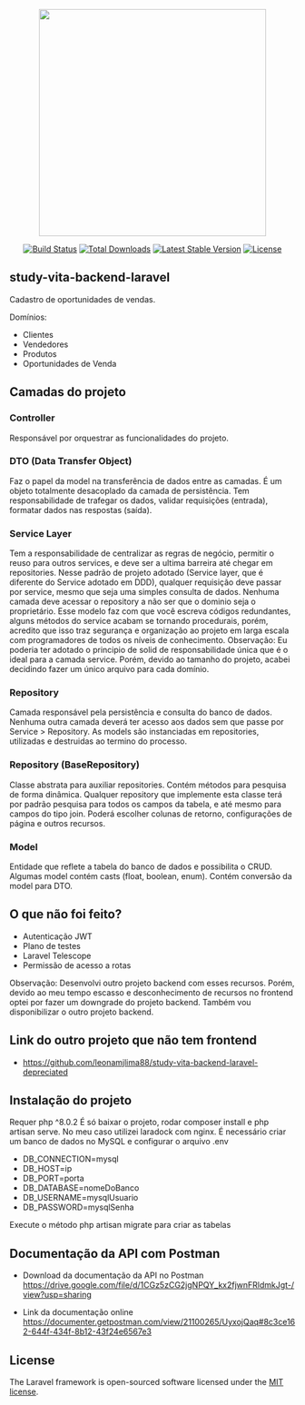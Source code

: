 <p align="center"><a href="https://laravel.com" target="_blank"><img src="https://raw.githubusercontent.com/laravel/art/master/logo-lockup/5%20SVG/2%20CMYK/1%20Full%20Color/laravel-logolockup-cmyk-red.svg" width="400"></a></p>

<p align="center">
<a href="https://travis-ci.org/laravel/framework"><img src="https://travis-ci.org/laravel/framework.svg" alt="Build Status"></a>
<a href="https://packagist.org/packages/laravel/framework"><img src="https://img.shields.io/packagist/dt/laravel/framework" alt="Total Downloads"></a>
<a href="https://packagist.org/packages/laravel/framework"><img src="https://img.shields.io/packagist/v/laravel/framework" alt="Latest Stable Version"></a>
<a href="https://packagist.org/packages/laravel/framework"><img src="https://img.shields.io/packagist/l/laravel/framework" alt="License"></a>
</p>

## study-vita-backend-laravel

Cadastro de oportunidades de vendas.

Domínios:

- Clientes
- Vendedores
- Produtos
- Oportunidades de Venda

## Camadas do projeto

### Controller
Responsável por orquestrar as funcionalidades do projeto.

### DTO (Data Transfer Object)
Faz o papel da model na transferência de dados entre as camadas. É um objeto totalmente desacoplado da camada de persistência. Tem responsabilidade de trafegar os dados, validar requisições (entrada), formatar dados nas respostas (saída).

### Service Layer
Tem a responsabilidade de centralizar as regras de negócio, permitir o reuso para outros services, e deve ser a ultima barreira até chegar em repositories.
Nesse padrão de projeto adotado (Service layer, que é diferente do Service adotado em DDD), qualquer requisição deve passar por service, mesmo que seja uma simples consulta de dados. Nenhuma camada deve acessar o repository a não ser que o dominio seja o proprietário.
Esse modelo faz com que você escreva códigos redundantes, alguns métodos do service acabam se tornando procedurais, porém, acredito que isso traz segurança e organização ao projeto em larga escala com programadores de todos os níveis de conhecimento.
Observação: Eu poderia ter adotado o principio de solid de responsabilidade única que é o ideal para a camada service. Porém, devido ao tamanho do projeto, acabei decidindo fazer um único arquivo para cada domínio.

### Repository
Camada responsável pela persistência e consulta do banco de dados. Nenhuma outra camada deverá ter acesso aos dados sem que passe por Service > Repository.
As models são instanciadas em repositories, utilizadas e destruidas ao termino do processo.

### Repository (BaseRepository)
Classe abstrata para auxiliar repositories.
Contém métodos para pesquisa de forma dinâmica. Qualquer repository que implemente esta classe terá por padrão pesquisa para todos os campos da tabela, e até mesmo para campos do tipo join. Poderá escolher colunas de retorno, configurações de página e outros recursos.

### Model
Entidade que reflete a tabela do banco de dados e possibilita o CRUD. Algumas model contém casts (float, boolean, enum). Contém conversão da model para DTO.

## O que não foi feito?
- Autenticação JWT
- Plano de testes
- Laravel Telescope
- Permissão de acesso a rotas

Observação: Desenvolvi outro projeto backend com esses recursos. Porém, devido ao meu tempo escasso e desconhecimento de recursos no frontend optei por fazer um downgrade do projeto backend.
Também vou disponibilizar o outro projeto backend.

## Link do outro projeto que não tem frontend
- https://github.com/leonamjlima88/study-vita-backend-laravel-depreciated

## Instalação do projeto
Requer php ^8.0.2
É só baixar o projeto, rodar composer install e php artisan serve. No meu caso utilizei laradock com nginx. É necessário criar um banco de dados no MySQL e configurar o arquivo .env

- DB_CONNECTION=mysql
- DB_HOST=ip
- DB_PORT=porta
- DB_DATABASE=nomeDoBanco
- DB_USERNAME=mysqlUsuario
- DB_PASSWORD=mysqlSenha

Execute o método php artisan migrate para criar as tabelas

## Documentação da API com Postman
- Download da documentação da API no Postman
https://drive.google.com/file/d/1CGz5zCG2jgNPQY_kx2fjwnFRldmkJgt-/view?usp=sharing

- Link da documentação online
https://documenter.getpostman.com/view/21100265/UyxojQaq#8c3ce162-644f-434f-8b12-43f24e6567e3


## License

The Laravel framework is open-sourced software licensed under the [MIT license](https://opensource.org/licenses/MIT).

